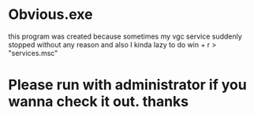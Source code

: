 # Obvious.exe
this program was created because sometimes my vgc service suddenly stopped without any reason and also I kinda lazy to do win + r > "services.msc" 

# Please run with administrator if you wanna check it out. thanks
